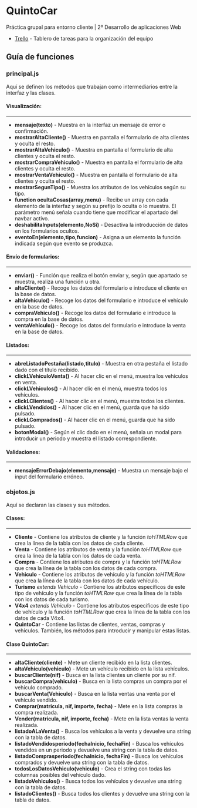 # QuintoCar
Práctica grupal para entorno cliente | 2º Desarrollo de aplicaciones Web

* [Trello](https://trello.com/b/fT76CUSb) - Tablero de tareas para la organización del equipo

## Guía de funciones
### principal.js
Aquí se definen los métodos que trabajan como intermediarios entre la interfaz y las clases.

#### Visualización:
---
* **mensaje(texto)** - Muestra en la interfaz un mensaje de error o confirmación.
* **mostrarAltaCliente()** - Muestra en pantalla el formulario de alta clientes y oculta el resto.
* **mostrarAltaVehiculo()** - Muestra en pantalla el formulario de alta clientes y oculta el resto.
* **mostrarCompraVehiculo()** - Muestra en pantalla el formulario de alta clientes y oculta el resto.
* **mostrarVentaVehiculo()** - Muestra en pantalla el formulario de alta clientes y oculta el resto.
* **mostrarSegunTipo()** - Muestra los atributos de los vehículos según su tipo.
* **function ocultaCosas(array,menu)** - Recibe un array con cada elemento de la interfaz y según su prefijo lo oculta o lo muestra. El parámetro menú señala cuando tiene que modificar el apartado del navbar activo.
* **deshabilitaInputs(elemento,NoSi)** - Desactiva la introducción de datos en los formularios ocultos.
* **eventoEn(elemento,tipo,funcion)** - Asigna a un elemento la función indicada según que evento se produzca.

#### Envío de formularios:
---
* **enviar()** - Función que realiza el botón enviar y, según que apartado se muestra, realiza una función u otra.
* **altaCliente()** - Recoge los datos del formulario e introduce el cliente en la base de datos.
* **altaVehiculo()** - Recoge los datos del formulario e introduce el vehículo en la base de datos.
* **compraVehiculo()** - Recoge los datos del formulario e introduce la compra en la base de datos.
* **ventaVehiculo()** - Recoge los datos del formulario e introduce la venta en la base de datos.

#### Listados:
---
* **abreListadoPestaña(listado,titulo)** - Muestra en otra pestaña el listado dado con el título recibido.
* **clickLVehiculoVenta()** - Al hacer clic en el menú, muestra los vehículos en venta.
* **clickLVehiculos()** - Al hacer clic en el menú, muestra todos los vehículos.
* **clickLClientes()** - Al hacer clic en el menú, muestra todos los clientes.
* **clickLVendidos()** - Al hacer clic en el menú, guarda que ha sido pulsado.
* **clickLComprados()**  - Al hacer clic en el menú, guarda que ha sido pulsado.
* **botonModal()** - Según el clic dado en el menú, señala un modal para introducir un periodo y muestra el listado correspondiente.

#### Validaciones: 
---
* **mensajeErrorDebajo(elemento,mensaje)** - Muestra un mensaje bajo el input del formulario erróneo.

### objetos.js
Aquí se declaran las clases y sus métodos.

#### Clases:
---
* **Cliente** - Contiene los atributos de cliente y la función *toHTMLRow* que crea la línea de la tabla con los datos de cada cliente.
* **Venta** - Contiene los atributos de venta y la función *toHTMLRow* que crea la línea de la tabla con los datos de cada venta.
* **Compra** - Contiene los atributos de compra y la función *toHTMLRow* que crea la línea de la tabla con los datos de cada compra.
* **Vehiculo** - Contiene los atributos de vehículo y la función *toHTMLRow* que crea la línea de la tabla con los datos de cada vehículo.
* **Turismo** *extends Vehiculo* - Contiene los atributos específicos de este tipo de vehículo y la función *toHTMLRow* que crea la línea de la tabla con los datos de cada turismo.
* **V4x4** *extends Vehiculo* - Contiene los atributos específicos de este tipo de vehículo y la función *toHTMLRow* que crea la línea de la tabla con los datos de cada V4x4.
* **QuintoCar** - Contiene las listas de clientes, ventas, compras y vehículos. También, los métodos para introducir y manipular estas listas.

#### Clase QuintoCar:
---
* **altaCliente(cliente)** - Mete un cliente recibido en la lista clientes.
* **altaVehiculo(vehiculo)** - Mete un vehículo recibido en la lista vehículos.
* **buscarCliente(nif)** - Busca en la lista clientes un cliente por su nif.
* **buscarCompra(vehiculo)** - Busca en la lista compras un compra por el vehículo comprado.
* **buscarVenta(Vehiculo)** - Busca en la lista ventas una venta por el vehículo vendido.
* **Comprar(matricula, nif, importe, fecha)** - Mete en la lista compras la compra realizada.
* **Vender(matricula, nif, importe, fecha)** - Mete en la lista ventas la venta realizada.
* **listadoALaVenta()** - Busca los vehículos a la venta y devuelve una string con la tabla de datos.
* **listadoVendidosperiodo(fechaInicio, fechaFin)** - Busca los vehículos vendidos en un periodo y devuelve una string con la tabla de datos.
* **listadoComprasperiodo(fechaInicio, fechaFin)** - Busca los vehículos comprados y devuelve una string con la tabla de datos.
* **todosLosDatosVehiculo(vehiculo)** - Crea el string con todas las columnas posibles del vehículo dado.
* **listadoVehiculos()** - Busca todos los vehículos y devuelve una string con la tabla de datos.
* **listadoClientes()** - Busca todos los clientes y devuelve una string con la tabla de datos.

